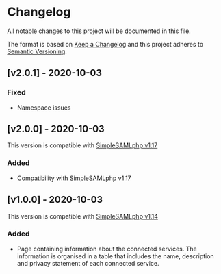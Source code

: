 # Changelog

All notable changes to this project will be documented in this file.

The format is based on [Keep a Changelog](https://keepachangelog.com/en/1.0.0/)
and this project adheres to [Semantic Versioning](https://semver.org/spec/v2.0.0.html).

## [v2.0.1] - 2020-10-03

### Fixed
- Namespace issues

## [v2.0.0] - 2020-10-03

This version is compatible with [SimpleSAMLphp v1.17](https://simplesamlphp.org/docs/1.17/simplesamlphp-changelog)

### Added
- Compatibility with SimpleSAMLphp v1.17

## [v1.0.0] - 2020-10-03

This version is compatible with [SimpleSAMLphp v1.14](https://simplesamlphp.org/docs/1.14/simplesamlphp-changelog)

### Added
- Page containing information about the connected services. The information is organised in a table that includes the name, description and privacy statement of each connected service.
